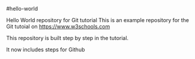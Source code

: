 #hello-world 

Hello World repository for Git tutorial
This is an example repository for the Git tutoial on https://www.w3schools.com

This repository is built step by step in the tutorial.

It now includes steps for Github
